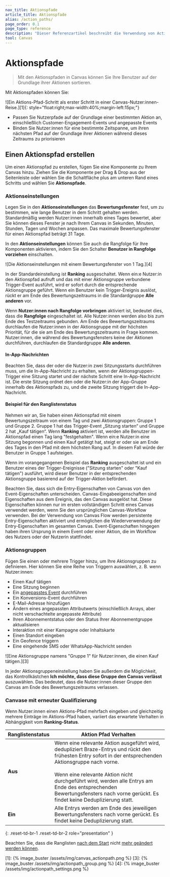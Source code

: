 ```yaml
---
nav_title: Aktionspfade 
article_title: Aktionspfade 
alias: /action_paths/
page_order: 0.1
page_type: reference
description: "Dieser Referenzartikel beschreibt die Verwendung von Action Paths, einer Komponente, mit der Sie Benutzer auf der Grundlage ihrer Aktionen sortieren können."
tool: Canvas
---
```


# Aktionspfade 

> Mit den Aktionspfaden in Canvas können Sie Ihre Benutzer auf der Grundlage ihrer Aktionen sortieren. 

Mit Aktionspfaden können Sie:

![Ein Aktions-Pfad-Schritt als erster Schritt in einer Canvas-Nutzer:innen-Reise.][1]{: style="float:right;max-width:40%;margin-left:15px;"}

* Passen Sie Nutzerpfade auf der Grundlage einer bestimmten Aktion an, einschließlich Customer-Engagement-Events und angepasste Events
* Binden Sie Nutzer:innen für eine bestimmte Zeitspanne, um ihren nächsten Pfad auf der Grundlage ihrer Aktionen während dieses Zeitraums zu priorisieren

## Einen Aktionspfad erstellen

Um einen Aktionspfad zu erstellen, fügen Sie eine Komponente zu Ihrem Canvas hinzu. Ziehen Sie die Komponente per Drag & Drop aus der Seitenleiste oder wählen Sie die Schaltfläche <i class="fas fa-plus-circle"></i> plus am unteren Rand eines Schritts und wählen Sie **Aktionspfade**. 

### Aktionseinstellungen

Legen Sie in den **Aktionseinstellungen** das **Bewertungsfenster** fest, um zu bestimmen, wie lange Benutzer in dem Schritt gehalten werden. Standardmäßig werden Nutzer:innen innerhalb eines Tages bewertet, aber Sie können dieses Fenster je nach Ihrem Canvas in Sekunden, Minuten, Stunden, Tagen und Wochen anpassen. Das maximale Bewertungsfenster für einen Aktionspfad beträgt 31 Tage.

In den **Aktionseinstellungen** können Sie auch die Rangfolge für Ihre Komponenten aktivieren, indem Sie den Schalter **Benutzer in Rangfolge vorziehen** einschalten.

![Die Aktionseinstellungen mit einem Bewertungsfenster von 1 Tag.][4]

In der Standardeinstellung ist **Ranking** ausgeschaltet. Wenn ein:e Nutzer:in den Aktionspfad aufruft und das mit einer Aktionsgruppe verbundene Trigger-Event ausführt, wird er sofort durch die entsprechende Aktionsgruppe geführt. Wenn ein Benutzer kein Trigger-Ereignis auslöst, rückt er am Ende des Bewertungszeitraums in die Standardgruppe **Alle anderen** vor.

Wenn **Nutzer:innen nach Rangfolge vorbringen** aktiviert ist, bedeutet dies, dass die **Rangfolge** eingeschaltet ist. Alle Nutzer:innen werden also bis zum Ende des Testzeitraums gebunden. Am Ende des Bewertungszeitraums durchlaufen die Nutzer:innen in der Aktionsgruppe mit der höchsten Priorität, für die sie am Ende des Bewertungszeitraums in Frage kommen. Nutzer:innen, die während des Bewertungsfensters keine der Aktionen durchführen, durchlaufen die Standardgruppe **Alle anderen**.

#### In-App-Nachrichten

Beachten Sie, dass der oder die Nutzer:in zwei Sitzungsstarts durchführen muss, um die In-App-Nachricht zu erhalten, wenn der Aktionsgruppen-Trigger eine Sitzung startet und der nächste Schritt eine In-App-Nachricht ist. Die erste Sitzung ordnet den oder die Nutzer:in der App-Gruppe innerhalb des Aktionspfads zu, und die zweite Sitzung triggert die In-App-Nachricht.

#### Beispiel für den Ranglistenstatus

Nehmen wir an, Sie haben einen Aktionspfad mit einem Bewertungszeitraum von einem Tag und zwei Aktionsgruppen: Gruppe 1 und Gruppe 2. Gruppe 1 hat das Trigger-Event „Sitzung starten“ und Gruppe 2 hat „Kauf tätigen“. Wenn **Ranking** aktiviert ist, werden alle Benutzer im Aktionspfad einen Tag lang "festgehalten". Wenn ein:e Nutzer:in eine Sitzung begonnen und einen Kauf getätigt hat, steigt er oder sie am Ende des Tages in den Pfad mit dem höchsten Rang auf. In diesem Fall würde der Benutzer in Gruppe 1 aufsteigen. 

Wenn im vorangegangenen Beispiel das **Ranking** ausgeschaltet ist und ein Benutzer eines der Trigger-Ereignisse ("Sitzung starten" oder "Kauf tätigen") ausführt, wird dieser Benutzer in der entsprechenden Aktionsgruppe basierend auf der Trigger-Aktion befördert.

Beachten Sie, dass sich die Entry-Eigenschaften von Canvas von den Event-Eigenschaften unterscheiden. Canvas-Eingabeeigenschaften sind Eigenschaften aus dem Ereignis, das den Canvas ausgelöst hat. Diese Eigenschaften können nur im ersten vollständigen Schritt eines Canvas verwendet werden, wenn Sie den ursprünglichen Canvas-Workflow verwenden. Bei der Verwendung von Canvas Flow werden persistente Entry-Eigenschaften aktiviert und ermöglichen die Wiederverwendung der Entry-Eigenschaften im gesamten Canvas. Event-Eigenschaften hingegen haben ihren Ursprung in einem Event oder einer Aktion, die im Workflow des Nutzers oder der Nutzerin stattfindet.

### Aktionsgruppen

Fügen Sie einen oder mehrere Trigger hinzu, um Ihre Aktionsgruppen zu definieren. Hier können Sie eine Reihe von Triggern auswählen, z. B. wenn Nutzer:innen:

- Einen Kauf tätigen
- Eine Sitzung beginnen
- Ein [angepasstes Event]({{site.baseurl}}/user_guide/data/custom_data/custom_events/) durchführen
- Ein Konversions-Event durchführen
- E-Mail-Adresse hinzufügen
- Ändern eines angepassten Attributwerts (einschließlich Arrays, aber nicht verschachtelte angepasste Attribute)
- Ihren Abonnementstatus oder den Status Ihrer Abonnementgruppe aktualisieren
- Interaktion mit einer Kampagne oder Inhaltskarte
- Einen Standort eingeben
- Ein Geofence triggern
- Eine eingehende SMS oder WhatsApp-Nachricht senden

![Eine Aktionsgruppe namens "Gruppe 1" für Nutzer:innen, die einen Kauf tätigen.][3]

In jeder Aktionsgruppeneinstellung haben Sie außerdem die Möglichkeit, das Kontrollkästchen **Ich möchte, dass diese Gruppe den Canvas verlässt** auszuwählen. Das bedeutet, dass die Nutzer:innen dieser Gruppe den Canvas am Ende des Bewertungszeitraums verlassen.

### Canvase mit erneuter Qualifizierung

Wenn Nutzer:innen einen Aktions-Pfad mehrfach eingeben und gleichzeitig mehrere Einträge im Aktions-Pfad haben, variiert das erwartete Verhalten in Abhängigkeit vom **Ranking-Status**.

| Ranglistenstatus | Aktion Pfad Verhalten |
|---|--------------|
| **Aus** | Wenn eine relevante Aktion ausgeführt wird, dedupliziert Braze-Entrys und rückt den frühesten Entry sofort in der entsprechenden Aktionsgruppe nach vorne. <br><br/> Wenn eine relevante Aktion nicht durchgeführt wird, werden alle Entrys am Ende des entsprechenden Bewertungsfensters nach vorne gerückt. Es findet keine Deduplizierung statt. |
| **Ein** | Alle Entrys werden am Ende des jeweiligen Bewertungsfensters nach vorne gerückt. Es findet keine Deduplizierung statt. |
{: .reset-td-br-1 .reset-td-br-2 role="presentation" }

Beachten Sie, dass die Ranglisten [nach dem Start]({{site.baseurl}}/post-launch_edits/) nicht [mehr geändert werden können]({{site.baseurl}}/post-launch_edits/).


[1]: {% image_buster /assets/img/canvas_actionpath.png %}
[3]: {% image_buster /assets/img/actionpath_group.png %}
[4]: {% image_buster /assets/img/actionpath_settings.png %} 

